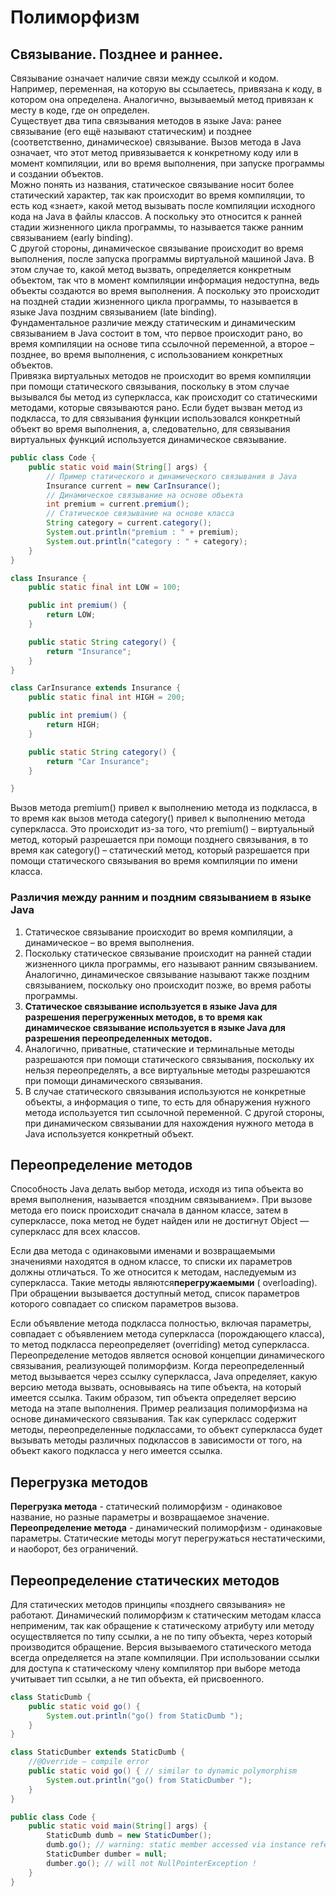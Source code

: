 
# Полиморфизм

## Связывание. Позднее и раннее.

Связывание означает наличие связи между ссылкой и кодом. Например, переменная,
на которую вы ссылаетесь, привязана к коду, в котором она определена.
Аналогично, вызываемый метод привязан к месту в коде, где он определен.  
Существует два типа связывания методов в языке Java: ранее связывание (его ещё
называют статическим) и позднее (соответственно, динамическое) связывание. Вызов
метода в Java означает, что этот метод привязывается к конкретному коду или в
момент компиляции, или во время выполнения, при запуске программы и создании
объектов.  
Можно понять из названия, статическое связывание носит более статический
характер, так как происходит во время компиляции, то есть код «знает», какой
метод вызывать после компиляции исходного кода на Java в файлы классов. А
поскольку это относится к ранней стадии жизненного цикла программы, то
называется также ранним связыванием (early binding).  
С другой стороны, динамическое связывание происходит во время выполнения, после
запуска программы виртуальной машиной Java. В этом случае то, какой метод
вызвать, определяется конкретным объектом, так что в момент компиляции
информация недоступна, ведь объекты создаются во время выполнения. А поскольку
это происходит на поздней стадии жизненного цикла программы, то называется в
языке Java поздним связыванием (late binding).  
Фундаментальное различие между статическим и динамическим связыванием в Java
состоит в том, что первое происходит рано, во время компиляции на основе типа
ссылочной переменной, а второе – позднее, во время выполнения, с использованием
конкретных объектов.  
Привязка виртуальных методов не происходит во время компиляции при помощи
статического связывания, поскольку в этом случае вызывался бы метод из
суперкласса, как происходит со статическими методами, которые связываются рано.
Если будет вызван метод из подкласса, то для связывания функции использовался
конкретный объект во время выполнения, а, следовательно, для связывания
виртуальных функций используется динамическое связывание.

```java
public class Code {
    public static void main(String[] args) {
        // Пример статического и динамического связывания в Java
        Insurance current = new CarInsurance();
        // Динамическое связывание на основе объекта
        int premium = current.premium();
        // Статическое связывание на основе класса
        String category = current.category();
        System.out.println("premium : " + premium);
        System.out.println("category : " + category);
    }
}

class Insurance {
    public static final int LOW = 100;

    public int premium() {
        return LOW;
    }

    public static String category() {
        return "Insurance";
    }
}

class CarInsurance extends Insurance {
    public static final int HIGH = 200;

    public int premium() {
        return HIGH;
    }

    public static String category() {
        return "Car Insurance";
    }

}
```

Вызов метода premium() привел к выполнению метода из подкласса, в то время как
вызов метода category() привел к выполнению метода суперкласса. Это происходит
из-за того, что premium() – виртуальный метод, который разрешается при помощи
позднего связывания, в то время как category() – статический метод, который
разрешается при помощи статического связывания во время компиляции по имени
класса.

### Различия между ранним и поздним связыванием в языке Java

1. Статическое связывание происходит во время компиляции, а динамическое – во
   время выполнения.
2. Поскольку статическое связывание происходит на ранней стадии жизненного цикла
   программы, его называют ранним связыванием. Аналогично, динамическое
   связывание называют также поздним связыванием, поскольку оно происходит
   позже, во время работы программы.
3. **Статическое связывание используется в языке Java для разрешения
   перегруженных методов, в то время как динамическое связывание используется в
   языке Java для разрешения переопределенных методов.**
4. Аналогично, приватные, статические и терминальные методы разрешаются при
   помощи статического связывания, поскольку их нельзя переопределять, а все
   виртуальные методы разрешаются при помощи динамического связывания.
5. В случае статического связывания используются не конкретные объекты, а
   информация о типе, то есть для обнаружения нужного метода используется тип
   ссылочной переменной. С другой стороны, при динамическом связывании для
   нахождения нужного метода в Java используется конкретный объект.

## Переопределение методов

Способность Java делать выбор метода, исходя из типа объекта во время
выполнения, называется «поздним связыванием». При вызове метода его поиск
происходит сначала в данном классе, затем в суперклассе, пока метод не будет
найден или не достигнут Object — суперкласс для всех классов.

Если два метода с одинаковыми именами и возвращаемыми значениями находятся в
одном классе, то списки их параметров должны отличаться. То же относится к
методам, наследуемым из суперкласса. Такие методы являются**перегружаемыми** (
overloading). При обращении вызывается доступный метод, список параметров
которого совпадает со списком параметров вызова.

Если объявление метода подкласса полностью, включая параметры, совпадает с
объявлением метода суперкласса (порождающего класса), то метод подкласса
переопределяет (overriding) метод суперкласса. Переопределение методов является
основой концепции динамического связывания, реализующей полиморфизм. Когда
переопределенный метод вызывается через ссылку суперкласса, Java определяет,
какую версию метода вызвать, основываясь на типе объекта, на который имеется
ссылка. Таким образом, тип объекта определяет версию метода на этапе выполнения.
Пример реализация полиморфизма на основе динамического связывания. Так как
суперкласс содержит методы, переопределенные подклассами, то объект суперкласса
будет вызывать методы различных подклассов в зависимости от того, на объект
какого подкласса у него имеется ссылка.

## Перегрузка методов

**Перегрузка метода** - статический полиморфизм - одинаковое название, но разные
параметры и возвращаемое значение.   
**Переопределение метода** - динамический полиморфизм - одинаковые параметры.
Статические методы могут перегружаться нестатическими, и наоборот, без
ограничений.

## Переопределение статических методов

Для статических методов принципы «позднего связывания» не работают. Динамический
полиморфизм к статическим методам класса неприменим, так как обращение к
статическому атрибуту или методу осуществляется по типу ссылки, а не по типу
объекта, через который производится обращение. Версия вызываемого статического
метода всегда определяется на этапе компиляции. При использовании ссылки для
доступа к статическому члену компилятор при выборе метода учитывает тип ссылки,
а не тип объекта, ей присвоенного.

```java
class StaticDumb {
    public static void go() {
        System.out.println("go() from StaticDumb ");
    }
}

class StaticDumber extends StaticDumb {
    //@Override – compile error
    public static void go() { // similar to dynamic polymorphism
        System.out.println("go() from StaticDumber ");
    }
}

public class Code {
    public static void main(String[] args) {
        StaticDumb dumb = new StaticDumber();
        dumb.go(); // warning: static member accessed via instance reference
        StaticDumber dumber = null;
        dumber.go(); // will not NullPointerException !
    }
}
```


